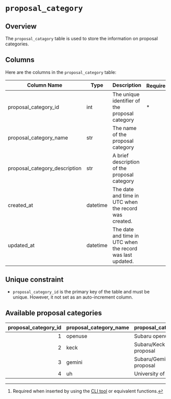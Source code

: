 # `proposal_category`

## Overview

The `proposal_catagory` table is used to store the information on proposal categories.

## Columns

Here are the columns in the `proposal_category` table:

| Column Name                   | Type     | Description                                                | Required[^1] | Default |
|-------------------------------|----------|------------------------------------------------------------|--------------|---------|
| proposal_category_id          | int      | The unique identifier of the proposal category             | *            |         |
| proposal_category_name        | str      | The name of the proposal category                          |              |         |
| proposal_category_description | str      | A brief description of the proposal category               |              |         |
| created_at                    | datetime | The date and time in UTC when the record was created.      |              |         |
| updated_at                    | datetime | The date and time in UTC when the record was last updated. |              |         |

[^1]: Required when inserted by using the [CLI tool](../reference/cli.md) or equivalent functions.

## Unique constraint

- `proposal_category_id` is the primary key of the table and must be unique. However, it not set as an auto-increment column.

## Available proposal categories

| proposal_category_id | proposal_category_name | proposal_category_description        |
|---------------------:|------------------------|--------------------------------------|
|                    1 | openuse                | Subaru openuse proposal              |
|                    2 | keck                   | Subaru/Keck time exchange proposal   |
|                    3 | gemini                 | Subaru/Gemini time exchange proposal |
|                    4 | uh                     | University of Hawaii proposal        |